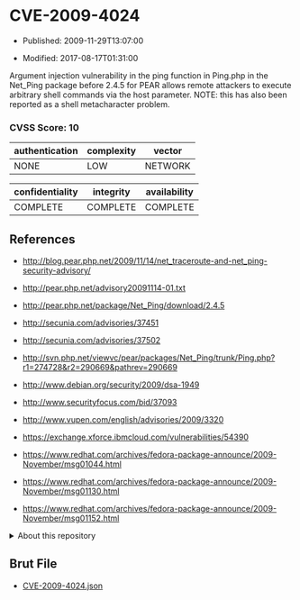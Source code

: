 # CVE-2009-4024

- Published: 2009-11-29T13:07:00

- Modified: 2017-08-17T01:31:00

Argument injection vulnerability in the ping function in Ping.php in the Net_Ping package before 2.4.5 for PEAR allows remote attackers to execute arbitrary shell commands via the host parameter.  NOTE: this has also been reported as a shell metacharacter problem.

### CVSS Score: **10**

| authentication | complexity | vector |
| --- | --- | --- |
| NONE | LOW | NETWORK |

| confidentiality | integrity | availability |
| --- | --- | --- |
| COMPLETE | COMPLETE | COMPLETE |

## References

* http://blog.pear.php.net/2009/11/14/net_traceroute-and-net_ping-security-advisory/

* http://pear.php.net/advisory20091114-01.txt

* http://pear.php.net/package/Net_Ping/download/2.4.5

* http://secunia.com/advisories/37451

* http://secunia.com/advisories/37502

* http://svn.php.net/viewvc/pear/packages/Net_Ping/trunk/Ping.php?r1=274728&r2=290669&pathrev=290669

* http://www.debian.org/security/2009/dsa-1949

* http://www.securityfocus.com/bid/37093

* http://www.vupen.com/english/advisories/2009/3320

* https://exchange.xforce.ibmcloud.com/vulnerabilities/54390

* https://www.redhat.com/archives/fedora-package-announce/2009-November/msg01044.html

* https://www.redhat.com/archives/fedora-package-announce/2009-November/msg01130.html

* https://www.redhat.com/archives/fedora-package-announce/2009-November/msg01152.html

<details>
<summary>About this repository</summary> 

  This repository is part of the project [Live Hack CVE](https://github.com/Live-Hack-CVE). Main website can be found [www.live-hack.org](https://www.live-hack.org) 
  
  Made by [Sn0wAlice](https://github.com/Sn0wAlice) for the people that care about security and need to have a feed of the latest CVEs. Hope you enjoy it, don't forget to star the repo and follow me on [Twitter](https://twitter.com/Sn0wAlice) and [Github](https://github.com/Sn0wAlice). And that is my [personnal website](https://www.alice-snow.me/)

  - [Home Page](https://github.com/Live-Hack-CVE)
  - [Framework](https://github.com/Live-Hack-CVE/cve-framework)
  - [CVE database](https://github.com/Live-Hack-CVE/full_database)
  - [Changelog](https://github.com/Live-Hack-CVE/Changelog)
</details>

## Brut File

* [CVE-2009-4024.json](https://raw.githubusercontent.com/Live-Hack-CVE/full_database/main/cves/2009/CVE-2009-4024.json)

